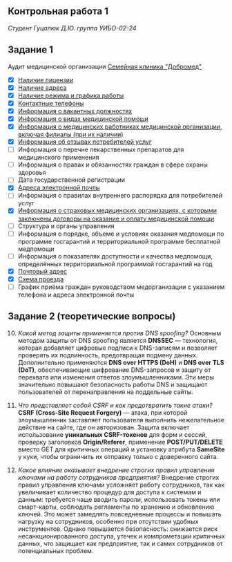 ## Контрольная работа 1
*Студент Гуцалюк Д.Ю. группа УИБО-02-24*

## Задание 1
Аудит медицинской организации [Семейная клиника "Добромед"](https://dobromed.ru/?ysclid=mh1uu0kw2228927825)

- [x] [Наличие лицензии](https://dobromed.ru/o-platnoy-clinike/licenses.html)
- [x] [Наличие адреса](https://dobromed.ru/clinics/)
- [x] [Наличие режима и графика работы](https://dobromed.ru/)
- [x] [Контактные телефоны](https://dobromed.ru/contacts.html)
- [x] [Информация о вакантных должностях](https://dobromed.ru/o-platnoy-clinike/vakansii.html?ysclid=mh1vbd3sts384104920)
- [x] [Информация о видах медицинской помощи](https://dobromed.ru/uslugi/?ysclid=mh1vo3c8it639878230)
- [x] [Информация о медицинских работниках медицинской организации, включая филиалы (при их наличии)](https://dobromed.ru/doctors/)
- [x] [Информация об отзывах потребителей услуг](https://dobromed.ru/o-platnoy-clinike/otzyivyi.html?ysclid=mh1vk1aehj800034713)
- [ ] Информация о перечне лекарственных препаратов для медицинского применения
- [ ] Информация о правах и обязанностях граждан в сфере охраны здоровья
- [ ] Дата государственной регистрации
- [x] [Адреса электронной почты](https://dobromed.ru/contacts.html?ysclid=mh1vt6dcuu739198696)
- [ ] Информация о правилах внутреннего распорядка для потребителей услуг
- [x] [Информация о страховых медицинских организациях, с которыми заключены договоры на оказание и оплату медицинской помощи](https://dobromed.ru/o-platnoy-clinike/partnery.html)
- [ ] Cтруктура и органы управления
- [ ] Информация о порядке, объеме и условиях оказания медпомощи по программе госгарантий и территориальной программе бесплатной медпомощи
- [ ] Информация о показателях доступности и качества медпомощи, определённых территориальной программой госгарантий на год
- [x] [Почтовый адрес](https://dobromed.ru/contacts.html?ysclid=mh1whcpzr3570522769)
- [x] [Схема проезда](https://dobromed.ru/contacts.html?ysclid=mh1wdisuwi208762629)
- [ ] График приёма граждан руководством медорганизации с указанием телефона и адреса электронной почты

## Задание 2 (теоретические вопросы)
10) *Какой метод защиты применяется против DNS spoofing?*
Основным методом защиты от DNS spoofing является **DNSSEC** — технология, которая добавляет цифровые подписи к DNS-записям и позволяет проверять их подлинность, предотвращая подмену данных. Дополнительно применяются **DNS over HTTPS (DoH)** и **DNS over TLS (DoT)**, обеспечивающие шифрование DNS-запросов и защиту от перехвата или изменения ответов злоумышленниками. Эти меры значительно повышают безопасность работы DNS и защищают пользователей от перенаправления на поддельные сайты.

20) *Что представляет собой CSRF и как предотвратить такие атаки?*
**CSRF (Cross-Site Request Forgery)** — атака, при которой злоумышленник заставляет пользователя выполнить нежелательное действие на сайте, где он авторизован. Защита включает использование **уникальных CSRF-токенов** для форм и сессий, проверку заголовков **Origin/Referer**, применение **POST/PUT/DELETE** вместо GET для критичных операций и установку атрибута **SameSite** у куки, чтобы ограничить их отправку только с доверенного сайта.

40) *Какое влияние оказывает внедрение строгих правил управления ключами на работу сотрудников предприятия?*
Внедрение строгих правил управления ключами усложняет работу сотрудников, так как увеличивает количество процедур для доступа к системам и данным: требуется чаще вводить пароли, использовать токены или смарт-карты, соблюдать регламенты по хранению и обновлению ключей. Это может замедлять повседневные процессы и повышать нагрузку на сотрудников, особенно при отсутствии удобных инструментов.
Однако повышается безопасность: снижается риск несанкционированного доступа, утечек и компрометации критичных данных, что защищает как предприятие, так и самих сотрудников от потенциальных проблем.
